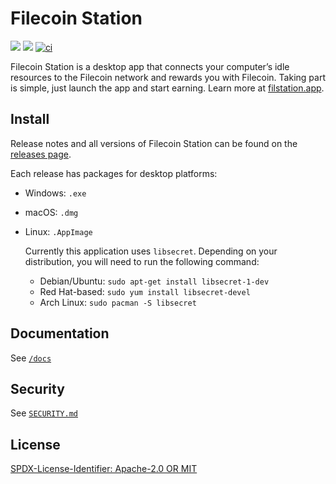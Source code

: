 # Filecoin Station

[![](https://img.shields.io/badge/made%20by-Protocol%20Labs-blue.svg?style=flat-square)](https://protocol.ai/)
[![](https://img.shields.io/badge/project-Filecoin-blue.svg?style=flat-square)](https://filecoin.io/)
[![ci](https://github.com/filecoin-station/desktop/actions/workflows/ci.yml/badge.svg)](https://github.com/filecoin-station/desktop/actions/workflows/ci.yml)

Filecoin Station is a desktop app that connects your computer’s idle resources
to the Filecoin network and rewards you with Filecoin. Taking part is simple,
just launch the app and start earning. Learn more at
[filstation.app](https://filstation.app).

## Install

Release notes and all versions of Filecoin Station can be found on the
[releases page](https://github.com/filecoin-station/desktop/releases).

Each release has packages for desktop platforms:

- Windows: `.exe`
- macOS: `.dmg`
- Linux: `.AppImage`

  Currently this application uses `libsecret`. Depending on your distribution,
  you will need to run the following command:

  - Debian/Ubuntu: `sudo apt-get install libsecret-1-dev`
  - Red Hat-based: `sudo yum install libsecret-devel`
  - Arch Linux: `sudo pacman -S libsecret`

## Documentation

See [`/docs`](./docs)

## Security

See [`SECURITY.md`](./SECURITY.md)

## License

[SPDX-License-Identifier: Apache-2.0 OR MIT](LICENSE.md)
